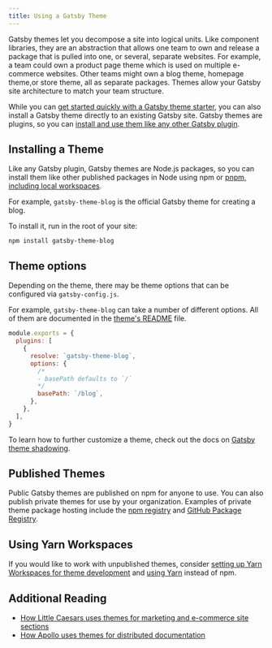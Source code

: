 ```yaml
---
title: Using a Gatsby Theme
---
```


Gatsby themes let you decompose a site into logical units. Like component libraries, they are an abstraction that allows one team to own and release a package that is pulled into one, or several, separate websites. For example, a team could own a product page theme which is used on multiple e-commerce websites. Other teams might own a blog theme, homepage theme,or store theme, all as separate packages. Themes allow your Gatsby site architecture to match your team structure.

While you can [get started quickly with a Gatsby theme starter](/docs/how-to/plugins-and-themes/new-site-with-theme/), you can also install a Gatsby theme directly to an existing Gatsby site. Gatsby themes are plugins, so you can [install and use them like any other Gatsby plugin](/docs/how-to/plugins-and-themes/using-a-plugin-in-your-site/).

## Installing a Theme

Like any Gatsby plugin, Gatsby themes are Node.js packages, so you can install them like other published packages in Node using npm or [pnpm, including local workspaces](#using-pnpm-workspaces).

For example, `gatsby-theme-blog` is the official Gatsby theme for creating a blog.

To install it, run in the root of your site:

```shell
npm install gatsby-theme-blog
```

## Theme options

Depending on the theme, there may be theme options that can be configured via `gatsby-config.js`.

For example, `gatsby-theme-blog` can take a number of different options. All of them are documented in the [theme's README](/plugins/gatsby-theme-blog/) file.

```javascript:title=gatsby-config.js
module.exports = {
  plugins: [
    {
      resolve: `gatsby-theme-blog`,
      options: {
        /*
        - basePath defaults to `/`
        */
        basePath: `/blog`,
      },
    },
  ],
}
```

To learn how to further customize a theme, check out the docs on [Gatsby theme shadowing](/docs/how-to/plugins-and-themes/shadowing/).

## Published Themes

Public Gatsby themes are published on npm for anyone to use. You can also publish private themes for use by your organization. Examples of private theme package hosting include the [npm registry](https://docs.npmjs.com/about-private-packages) and [GitHub Package Registry](https://help.github.com/en/github/managing-packages-with-github-package-registry/about-github-package-registry).

## Using Yarn Workspaces

If you would like to work with unpublished themes, consider [setting up Yarn Workspaces for theme development](/blog/2019-05-22-setting-up-pnpm-workspaces-for-theme-development/) and [using Yarn](/docs/reference/gatsby-cli/#how-to-change-your-default-package-manager-for-your-next-project) instead of npm.

## Additional Reading

- [How Little Caesars uses themes for marketing and e-commerce site sections](/blog/2020-07-15-little-caesars-delivers-with-gatsby/#user-content-gatsby-themes-delivers-easy-updates)
- [How Apollo uses themes for distributed documentation](https://www.gatsbyjs.com/blog/2019-07-03-using-themes-for-distributed-docs/)
